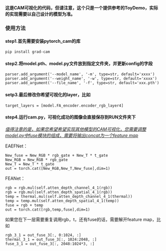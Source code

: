 **这是CAM可视化的代码，但请注意，这个只是一个提供参考的ToyDemo，实际的实现需要以自己设计的模型为准。**

### 使用方法

#### step1.首先需要安装pytorch_cam的库

`pip install grad-cam`

#### step2.将model.pth、model.py文件放到指定文件夹，并更新config的字段

```
parser.add_argument('--model_name', '-m', type=str, default='xxxx')
parser.add_argument('--weight_name', '-w', type=str, default='xxxx')
parser.add_argument('--file_name', '-f', type=str, default='xxx.pth')
```

#### setp3.最后修改你希望可视化的layer，比如

`target_layers = [model.FA_encoder.encoder_rgb_layer4]`

#### step4.运行cam.py，可视化成功的图像会直接保存到RUN文件夹下

*<u>值得注意的是，如果您希望希望实现其他模型的CAM可视化，您需要调整model.py中fuse模块的组成，需要将输出concat为一个feature map</u>*

EAEFNet：

```
New_fuse = New_RGB * rgb_gate + New_T * t_gate
New_RGB = New_RGB * rgb_gate
New_T = New_T * t_gate
out = torch.cat([New_RGB,New_T,New_fuse],dim=1)
```

FEANet：

```
rgb = rgb.mul(self.atten_depth_channel_4_1(rgb))
rgb = rgb.mul(self.atten_depth_spatial_4_1(rgb))
temp = thermal.mul(self.atten_depth_channel_4_1(thermal))
temp = temp.mul(self.atten_depth_spatial_4_1(temp))
fuse = rgb + temp
out = torch.cat([rgb,temp,fuse],dim=1)
```

如果您在下一层需要重复调用rgb，t，还有fuse的话，需要解开feature map，比如

```
rgb_3_1 = out_fuse_3[:, 0:1024, :]
thermal_3_1 = out_fuse_3[:, 1024:2048, :]
fuse_3_1 = out_fuse_3[:, 2048:1024*3, :]
```
